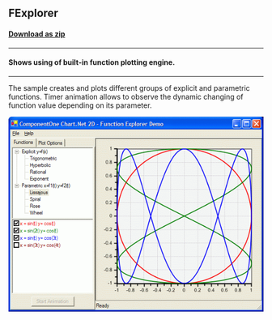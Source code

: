 ## FExplorer
#### [Download as zip](https://grapecity.github.io/DownGit/#/home?url=https://github.com/GrapeCity/ComponentOne-WinForms-Samples/tree/master/NetFramework\Charts\VB\FExplorer)
____
#### Shows using of built-in function plotting engine.
____
The sample creates and plots different groups of explicit and parametric functions.
Timer animation allows to observe the dynamic changing of function value depending on its parameter.

![screenshot](screenshot.PNG)
